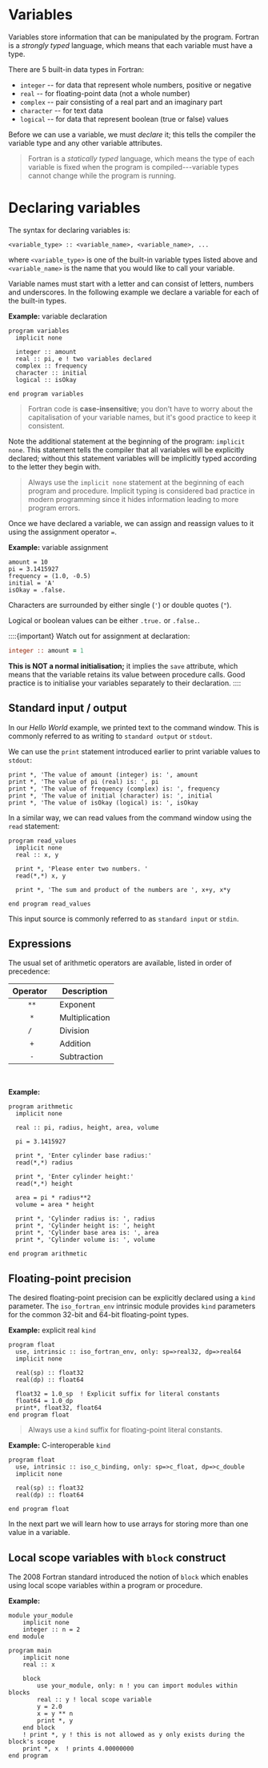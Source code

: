 # Variables

Variables store information that can be manipulated by the program.
Fortran is a _strongly typed_ language, which means that each variable
must have a type.

There are 5 built-in data types in Fortran:

- `integer` -- for data that represent whole numbers, positive or negative
- `real` -- for floating-point data (not a whole number)
- `complex` -- pair consisting of a real part and an imaginary part
- `character` -- for text data
- `logical` -- for data that represent boolean (true or false) values

Before we can use a variable, we must _declare_ it; this tells the compiler
the variable type and any other variable attributes.

> Fortran is a _statically typed_ language, which means the type of each
> variable is fixed when the program is compiled---variable types cannot change while the program is running.

# Declaring variables

The syntax for declaring variables is:

```
<variable_type> :: <variable_name>, <variable_name>, ...
```

where `<variable_type>` is one of the built-in variable types listed above and
`<variable_name>` is the name that you would like to call your variable.

Variable names must start with a letter and can consist of letters, numbers and underscores.
In the following example we declare a variable for each of the built-in types.

**Example:** variable declaration

```{play-code-block} fortran
program variables
  implicit none

  integer :: amount
  real :: pi, e ! two variables declared
  complex :: frequency
  character :: initial
  logical :: isOkay

end program variables
```

> Fortran code is **case-insensitive**; you don't have to worry about the
> capitalisation of your variable names, but it's good practice to keep it consistent.

Note the additional statement at the beginning of the program: `implicit none`.
This statement tells the compiler that all variables will be explicitly declared; without
this statement variables will be implicitly typed according to the letter they begin with.

> Always use the `implicit none` statement at
> the beginning of each program and procedure. Implicit typing is considered bad practice in
> modern programming since it hides information leading to more program errors.

Once we have declared a variable, we can assign and reassign values to it using the assignment operator `=`.

**Example:** variable assignment

```{play-code-block} fortran
amount = 10
pi = 3.1415927
frequency = (1.0, -0.5)
initial = 'A'
isOkay = .false.
```

Characters are surrounded by either single (`'`) or double quotes (`"`).

Logical or boolean values can be either `.true.` or `.false.`.


::::{important}
Watch out for assignment at declaration:
```fortran
integer :: amount = 1
```
**This is NOT a normal initialisation;** it implies the `save` attribute, which means that the variable retains
its value between procedure calls. Good practice is to initialise your variables separately to their declaration.
::::


## Standard input / output

In our _Hello World_ example, we printed text to the command window.
This is commonly referred to as writing to `standard output` or `stdout`.

We can use the `print` statement introduced earlier to print variable values to `stdout`:

```{play-code-block} fortran
print *, 'The value of amount (integer) is: ', amount
print *, 'The value of pi (real) is: ', pi
print *, 'The value of frequency (complex) is: ', frequency
print *, 'The value of initial (character) is: ', initial
print *, 'The value of isOkay (logical) is: ', isOkay
```

In a similar way, we can read values from the command window
using the `read` statement:

```{play-code-block} fortran
program read_values
  implicit none
  real :: x, y

  print *, 'Please enter two numbers. '
  read(*,*) x, y

  print *, 'The sum and product of the numbers are ', x+y, x*y

end program read_values
```

This input source is commonly referred to as `standard input` or `stdin`.

## Expressions

The usual set of arithmetic operators are available, listed in order of precedence:

| Operator &nbsp; | Description    |
| :-------------: | -------------- |
|      `**`       | Exponent       |
|       `*`       | Multiplication |
|      `/ `       | Division       |
|       `+`       | Addition       |
|       `-`       | Subtraction    |

<br>

**Example:**

```{play-code-block} fortran
program arithmetic
  implicit none

  real :: pi, radius, height, area, volume

  pi = 3.1415927

  print *, 'Enter cylinder base radius:'
  read(*,*) radius

  print *, 'Enter cylinder height:'
  read(*,*) height

  area = pi * radius**2
  volume = area * height

  print *, 'Cylinder radius is: ', radius
  print *, 'Cylinder height is: ', height
  print *, 'Cylinder base area is: ', area
  print *, 'Cylinder volume is: ', volume

end program arithmetic
```

## Floating-point precision

The desired floating-point precision can be explicitly declared using a `kind` parameter.
The `iso_fortran_env` intrinsic module provides `kind` parameters for the common 32-bit and 64-bit floating-point types.

**Example:** explicit real `kind`

```{play-code-block} fortran
program float
  use, intrinsic :: iso_fortran_env, only: sp=>real32, dp=>real64
  implicit none

  real(sp) :: float32
  real(dp) :: float64

  float32 = 1.0_sp  ! Explicit suffix for literal constants
  float64 = 1.0_dp
  print*, float32, float64
end program float
```

> Always use a `kind` suffix for floating-point literal constants.

**Example:** C-interoperable `kind`

```{play-code-block} fortran
program float
  use, intrinsic :: iso_c_binding, only: sp=>c_float, dp=>c_double
  implicit none

  real(sp) :: float32
  real(dp) :: float64

end program float
```

In the next part we will learn how to use arrays for storing more than one
value in a variable.

## Local scope variables with `block` construct
The 2008 Fortran standard introduced the notion of `block` which enables using local scope variables within a program or procedure.

**Example:**

```{play-code-block} fortran
module your_module
    implicit none
    integer :: n = 2
end module

program main
    implicit none
    real :: x

    block
        use your_module, only: n ! you can import modules within blocks
        real :: y ! local scope variable
        y = 2.0
        x = y ** n
        print *, y
    end block
    ! print *, y ! this is not allowed as y only exists during the block's scope
    print *, x  ! prints 4.00000000
end program
```
